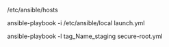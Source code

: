 /etc/ansible/hosts

ansible-playbook -i /etc/ansible/local launch.yml

ansible-playbook -l tag_Name_staging secure-root.yml
